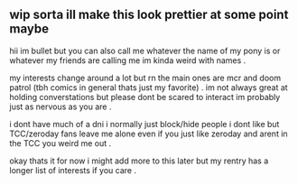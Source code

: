 ## wip sorta ill make this look prettier at some point maybe
hii im bullet but you can also call me whatever the name of my pony is or whatever my friends are calling me im kinda weird with names .

my interests change around a lot but rn the main ones are mcr and doom patrol (tbh comics in general thats just my favorite) .
im not always great at holding converstations but please dont be scared to interact im probably just as nervous as you are .


i dont have much of a dni i normally just block/hide people i dont like but TCC/zeroday fans leave me alone
even if you just like zeroday and arent in the TCC you weird me out .


okay thats it for now i might add more to this later but my rentry has a longer list of interests if you care .
